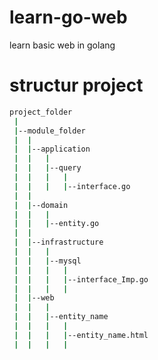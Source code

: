 # learn-go-web
learn basic web in golang

# structur project
```bash
project_folder
 |
 |--module_folder
 |  |
 |  |--application
 |  |   |
 |  |   |--query
 |  |   |   |
 |  |   |   |--interface.go
 |  |   
 |  |--domain
 |  |   |
 |  |   |--entity.go
 |  |
 |  |--infrastructure
 |  |   |
 |  |   |--mysql
 |  |   |   |
 |  |   |   |--interface_Imp.go
 |  |   |   |
 |  |--web
 |  |   |
 |  |   |--entity_name
 |  |   |   |
 |  |   |   |--entity_name.html
 |  |   |   |
```

